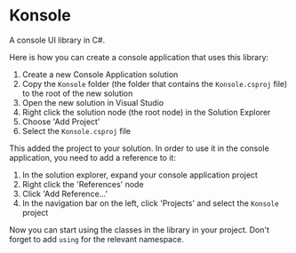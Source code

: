 # Konsole
A console UI library in C#.

Here is how you can create a console application that uses this library:

1. Create a new Console Application solution
2. Copy the `Konsole` folder (the folder that contains the `Konsole.csproj` file) to the root of the new solution
3. Open the new solution in Visual Studio
4. Right click the solution node (the root node) in the Solution Explorer
5. Choose 'Add Project'
6. Select the `Konsole.csproj` file

This added the project to your solution. In order to use it in the console application, you need to add a reference to it:

1. In the solution explorer, expand your console application project
2. Right click the 'References' node
3. Click 'Add Reference...'
4. In the navigation bar on the left, click 'Projects' and select the `Konsole` project

Now you can start using the classes in the library in your project. Don't forget to add `using` for the relevant namespace.
